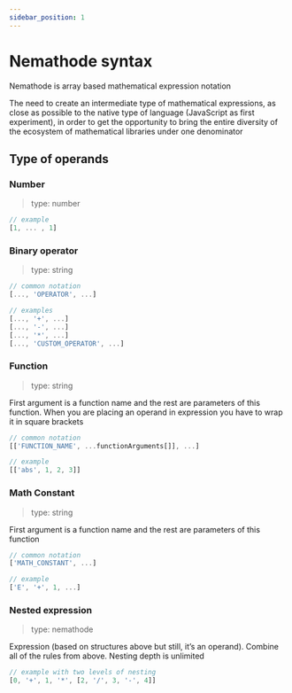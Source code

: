 ```yaml
---
sidebar_position: 1
---
```


# Nemathode syntax

Nemathode is array based mathematical expression notation

The need to create an intermediate type of mathematical expressions, as close as possible to the native type of language (JavaScript as first experiment), in order to get the opportunity to bring the entire diversity of the ecosystem of mathematical libraries under one denominator

## Type of operands

### Number

> type: number

```js
// example
[1, ... , 1]
```

### Binary operator

> type: string

```js
// common notation
[..., 'OPERATOR', ...]

// examples
[..., '+', ...]
[..., '-', ...]
[..., '*', ...]
[..., 'CUSTOM_OPERATOR', ...]
```

### Function

> type: string

First argument is a function name and the rest are parameters of this function. When you are placing an operand in expression you have to wrap it in square brackets

```js
// common notation
[['FUNCTION_NAME', ...functionArguments[]], ...]

// example
[['abs', 1, 2, 3]]
```

### Math Constant

> type: string

First argument is a function name and the rest are parameters of this function

```js
// common notation
['MATH_CONSTANT', ...]

// example
['E', '+', 1, ...]
```

### Nested expression

> type: nemathode

Expression (based on structures above but still, it’s an operand). Combine all of the rules from above. Nesting depth is unlimited

```js
// example with two levels of nesting
[0, '+', 1, '*', [2, '/', 3, '-', 4]]
```
